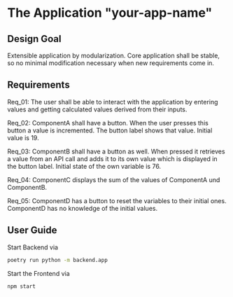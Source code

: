 <!--
    ###############################################################
    #
    #  This file is part of your-app-name
    #
    #  Copyright (c) 2024 Alexander Mann-Wahrenberg (basejumpa)
    #
    #      https://github.com/basejumpa
    #
    #  License(s)
    #
    #  - MIT for contents used as software
    #  - CC BY-SA-4.0 for contents used as method or otherwise
    #
    ###############################################################
-->

# The Application "your-app-name"

## Design Goal

Extensible application by modularization.
Core application shall be stable, so no minimal modification necessary when new requirements come in.


## Requirements

Req_01: The user shall be able to interact with the application by entering values and getting calculated values derived from their inputs.

Req_02: ComponentA shall have a button. When the user presses this button a value is incremented. The button label shows that value. Initial value is 19.

Req_03: ComponentB shall have a button as well. When pressed it retrieves a value from an API call and adds it to its own value which is displayed in the button label. Initial state of the own variable is 76.

Req_04: ComponentC displays the sum of the values of ComponentA und ComponentB.

Req_05: ComponentD has a button to reset the variables to their initial ones. ComponentD has no knowledge of the initial values.


## User Guide

Start Backend via

```bash
poetry run python -m backend.app
```

Start the Frontend via

```bash
npm start
```

